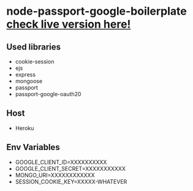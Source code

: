 # node-passport-google-boilerplate [check live version here!](https://passport-google-boilerplate.herokuapp.com/)

## Used libraries

- cookie-session
- ejs
- express
- mongoose
- passport
- passport-google-oauth20

## Host
- Heroku

## Env Variables

  - GOOGLE_CLIENT_ID=XXXXXXXXXX
  - GOOGLE_CLIENT_SECRET=XXXXXXXXXXX
  - MONGO_URI=XXXXXXXXXXXX
  - SESSION_COOKIE_KEY=XXXXX-WHATEVER